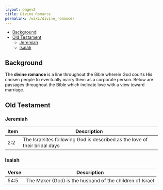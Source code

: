 ```yaml
---
layout: pagev2
title: Divine Romance
permalink: /wiki/divine_romance/
---
```

- [Background](#background)
- [Old Testament](#old-testament)
  - [Jeremiah](#jeremiah)
  - [Isaiah](#isaiah)

## Background

The **divine romance** is a line throughout the Bible wherein God courts His chosen people to eventually marry them as a corporate person. Below are passages throughout the Bible which indicate love with a view toward marriage.

## Old Testament

### Jeremiah

| Item | Description |
| --- | --- |
| 2:2 | The Israelites following God is described as the love of their bridal days |

### Isaiah

| Verse | Description |
| --- | --- |
| 54:5 | The Maker (God) is the husband of the children of Israel |
   